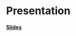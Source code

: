 # Presentation

**[Slides](https://github.com/lokalokes/deep/blob/main/4_Presentation/Disentangling_patterns_of_T_cells.pptx)**

